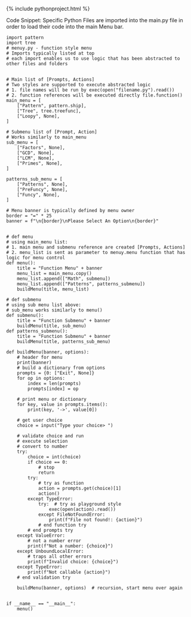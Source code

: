{% include pythonproject.html %}


Code Snippet: Specific Python Files are imported into the main.py file in order to load their code into the main Menu bar.

    import pattern
    import tree
    # menuy.py - function style menu
    # Imports typically listed at top
    # each import enables us to use logic that has been abstracted to other files and folders


    # Main list of [Prompts, Actions]
    # Two styles are supported to execute abstracted logic
    # 1. file names will be run by exec(open("filename.py").read())
    # 2. function references will be executed directly file.function()
    main_menu = [
        ["Pattern", pattern.ship],
        ["Tree", tree.treefunc],
        ["Loopy", None],
    ]

    # Submenu list of [Prompt, Action]
    # Works similarly to main_menu
    sub_menu = [
        ["Factors", None],
        ["GCD", None],
        ["LCM", None],
        ["Primes", None],
    ]

    patterns_sub_menu = [
        ["Patterns", None],
        ["PreFuncy", None],
        ["Funcy", None],
    ]

    # Menu banner is typically defined by menu owner
    border = "=" * 25
    banner = f"\n{border}\nPlease Select An Option\n{border}"


    # def menu
    # using main_menu list:
    # 1. main menu and submenu reference are created [Prompts, Actions]
    # 2. menu_list is sent as parameter to menuy.menu function that has logic for menu control
    def menu():
        title = "Function Menu" + banner
        menu_list = main_menu.copy()
        menu_list.append(["Math", submenu])
        menu_list.append(["Patterns", patterns_submenu])
        buildMenu(title, menu_list)

    # def submenu
    # using sub menu list above:
    # sub_menu works similarly to menu()
    def submenu():
        title = "Function Submenu" + banner
        buildMenu(title, sub_menu)
    def patterns_submenu():
        title = "Function Submenu" + banner
        buildMenu(title, patterns_sub_menu)

    def buildMenu(banner, options):
        # header for menu
        print(banner)
        # build a dictionary from options
        prompts = {0: ["Exit", None]}
        for op in options:
            index = len(prompts)
            prompts[index] = op

        # print menu or dictionary
        for key, value in prompts.items():
            print(key, '->', value[0])

        # get user choice
        choice = input("Type your choice> ")

        # validate choice and run
        # execute selection
        # convert to number
        try:
            choice = int(choice)
            if choice == 0:
                # stop
                return
            try:
                # try as function
                action = prompts.get(choice)[1]
                action()
            except TypeError:
                try:  # try as playground style
                    exec(open(action).read())
                except FileNotFoundError:
                    print(f"File not found!: {action}")
                # end function try
            # end prompts try
        except ValueError:
            # not a number error
            print(f"Not a number: {choice}")
        except UnboundLocalError:
            # traps all other errors
            print(f"Invalid choice: {choice}")
        except TypeError:
            print(f"Not callable {action}")
        # end validation try

        buildMenu(banner, options)  # recursion, start menu over again


    if __name__ == "__main__":
        menu()

